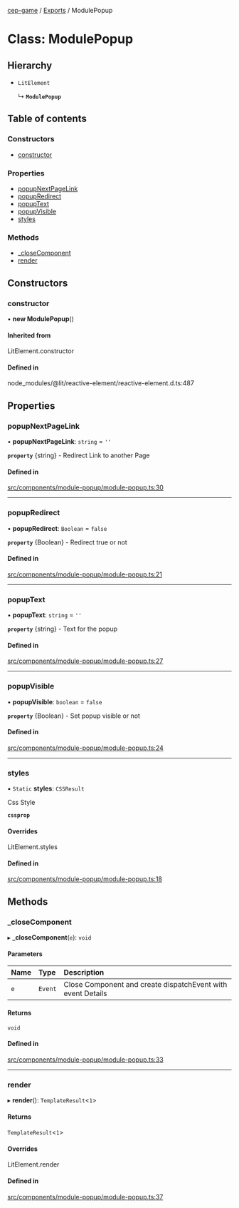 [cep-game](../README.md) / [Exports](../modules.md) / ModulePopup

# Class: ModulePopup

## Hierarchy

- `LitElement`

  ↳ **`ModulePopup`**

## Table of contents

### Constructors

- [constructor](ModulePopup.md#constructor)

### Properties

- [popupNextPageLink](ModulePopup.md#popupnextpagelink)
- [popupRedirect](ModulePopup.md#popupredirect)
- [popupText](ModulePopup.md#popuptext)
- [popupVisible](ModulePopup.md#popupvisible)
- [styles](ModulePopup.md#styles)

### Methods

- [\_closeComponent](ModulePopup.md#_closecomponent)
- [render](ModulePopup.md#render)

## Constructors

### constructor

• **new ModulePopup**()

#### Inherited from

LitElement.constructor

#### Defined in

node_modules/@lit/reactive-element/reactive-element.d.ts:487

## Properties

### popupNextPageLink

• **popupNextPageLink**: `string` = `''`

**`property`** {string} - Redirect Link to another Page

#### Defined in

[src/components/module-popup/module-popup.ts:30](https://github.com/CEP-Gruppe-2/cep-game/blob/67020bd/src/components/module-popup/module-popup.ts#L30)

___

### popupRedirect

• **popupRedirect**: `Boolean` = `false`

**`property`** {Boolean} - Redirect true or not

#### Defined in

[src/components/module-popup/module-popup.ts:21](https://github.com/CEP-Gruppe-2/cep-game/blob/67020bd/src/components/module-popup/module-popup.ts#L21)

___

### popupText

• **popupText**: `string` = `''`

**`property`** {string} - Text for the popup

#### Defined in

[src/components/module-popup/module-popup.ts:27](https://github.com/CEP-Gruppe-2/cep-game/blob/67020bd/src/components/module-popup/module-popup.ts#L27)

___

### popupVisible

• **popupVisible**: `boolean` = `false`

**`property`** {Boolean} - Set popup visible or not

#### Defined in

[src/components/module-popup/module-popup.ts:24](https://github.com/CEP-Gruppe-2/cep-game/blob/67020bd/src/components/module-popup/module-popup.ts#L24)

___

### styles

▪ `Static` **styles**: `CSSResult`

Css Style

**`cssprop`**

#### Overrides

LitElement.styles

#### Defined in

[src/components/module-popup/module-popup.ts:18](https://github.com/CEP-Gruppe-2/cep-game/blob/67020bd/src/components/module-popup/module-popup.ts#L18)

## Methods

### \_closeComponent

▸ **_closeComponent**(`e`): `void`

#### Parameters

| Name | Type | Description |
| :------ | :------ | :------ |
| `e` | `Event` | Close Component and create dispatchEvent with event Details |

#### Returns

`void`

#### Defined in

[src/components/module-popup/module-popup.ts:33](https://github.com/CEP-Gruppe-2/cep-game/blob/67020bd/src/components/module-popup/module-popup.ts#L33)

___

### render

▸ **render**(): `TemplateResult`<``1``\>

#### Returns

`TemplateResult`<``1``\>

#### Overrides

LitElement.render

#### Defined in

[src/components/module-popup/module-popup.ts:37](https://github.com/CEP-Gruppe-2/cep-game/blob/67020bd/src/components/module-popup/module-popup.ts#L37)
